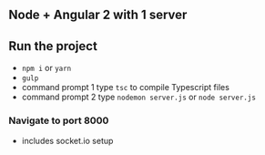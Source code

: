 ## Node + Angular 2 with 1 server

## Run the project
- `npm i` or `yarn`
- `gulp`
- command prompt 1 type `tsc` to compile Typescript files
- command prompt 2 type `nodemon server.js` or `node server.js`

### Navigate to port 8000

- includes socket.io setup